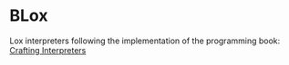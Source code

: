 # BLox
Lox interpreters following the implementation of the programming book: [Crafting Interpreters](https://craftinginterpreters.com)